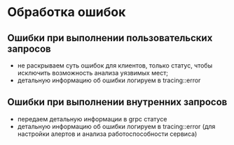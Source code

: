 # Обработка ошибок

## Ошибки при выполнении пользовательских запросов

- не раскрываем суть ошибок для клиентов, только статус, чтобы исключить возможность анализа уязвимых мест;
- детальную информацию об ошибки логируем в tracing::error

## Ошибки при выполнении внутренних запросов

- передаем детальную информации в grpc статусе
- детальную информацию об ошибки логируем в tracing::error (для настройки алертов и анализа работоспособности сервиса)
